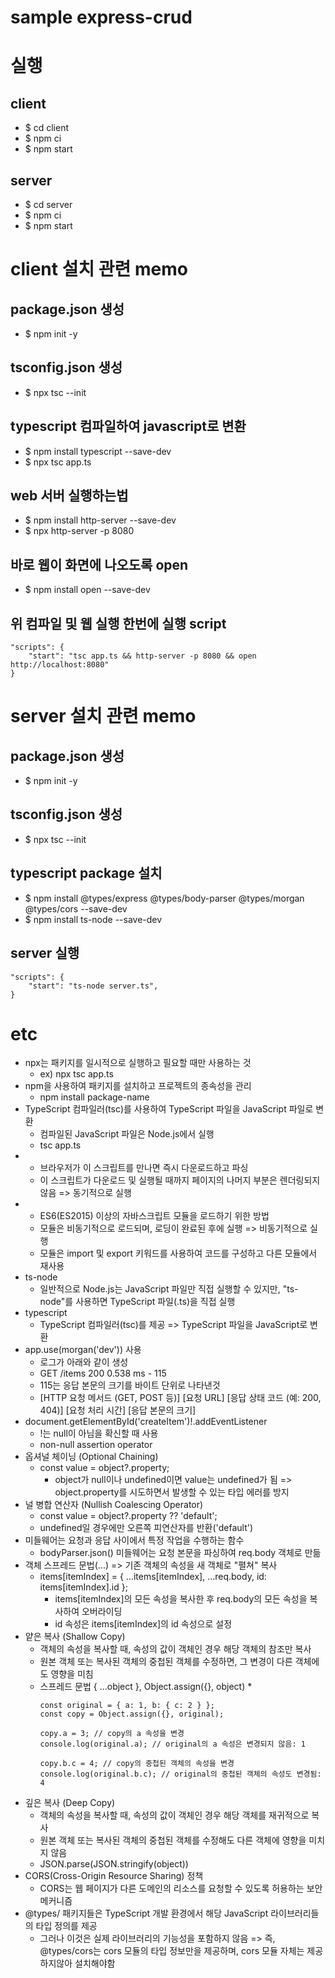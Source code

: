 # sample express-crud

# 실행
## client
* $ cd client
* $ npm ci
* $ npm start

## server
* $ cd server
* $ npm ci
* $ npm start

# client 설치 관련 memo
## package.json 생성
* $ npm init -y
## tsconfig.json 생성
* $ npx tsc --init
## typescript 컴파일하여 javascript로 변환
* $ npm install typescript --save-dev
* $ npx tsc app.ts   
## web 서버 실행하는법
* $ npm install http-server --save-dev
* $ npx http-server -p 8080
## 바로 웹이 화면에 나오도록 open
* $ npm install open --save-dev
## 위 컴파일 및 웹 실행 한번에 실행 script
```
"scripts": {
    "start": "tsc app.ts && http-server -p 8080 && open http://localhost:8080"
}
```

# server 설치 관련 memo
## package.json 생성
* $ npm init -y
## tsconfig.json 생성
* $ npx tsc --init
## typescript package 설치
* $ npm install @types/express @types/body-parser @types/morgan @types/cors --save-dev
* $ npm install ts-node --save-dev
## server 실행
```
"scripts": {
    "start": "ts-node server.ts",
}
```

# etc
* npx는 패키지를 일시적으로 실행하고 필요할 때만 사용하는 것
    * ex) npx tsc app.ts
* npm을 사용하여 패키지를 설치하고 프로젝트의 종속성을 관리
    * npm install package-name
* TypeScript 컴파일러(tsc)를 사용하여 TypeScript 파일을 JavaScript 파일로 변환
    * 컴파일된 JavaScript 파일은 Node.js에서 실행
    * tsc app.ts
* <script src="app.js"></script>
    * 브라우저가 이 스크립트를 만나면 즉시 다운로드하고 파싱
    * 이 스크립트가 다운로드 및 실행될 때까지 페이지의 나머지 부분은 렌더링되지 않음 => 동기적으로 실행
* <script type="module" src="script.js"></script>
    * ES6(ES2015) 이상의 자바스크립트 모듈을 로드하기 위한 방법
    * 모듈은 비동기적으로 로드되며, 로딩이 완료된 후에 실행 => 비동기적으로 실행
    * 모듈은 import 및 export 키워드를 사용하여 코드를 구성하고 다른 모듈에서 재사용
* ts-node
    * 일반적으로 Node.js는 JavaScript 파일만 직접 실행할 수 있지만, "ts-node"를 사용하면 TypeScript 파일(.ts)을 직접 실행
* typescript
    * TypeScript 컴파일러(tsc)를 제공 => TypeScript 파일을 JavaScript로 변환
* app.use(morgan('dev')) 사용
    * 로그가 아래와 같이 생성
    * GET /items 200 0.538 ms - 115
    * 115는 응답 본문의 크기를 바이트 단위로 나타낸것
    * [HTTP 요청 메서드 (GET, POST 등)] [요청 URL] [응답 상태 코드 (예: 200, 404)] [요청 처리 시간] [응답 본문의 크기]
* document.getElementById('createItem')!.addEventListener
    * !는 null이 아님을 확신할 때 사용
    * non-null assertion operator
* 옵셔널 체이닝 (Optional Chaining)
    * const value = object?.property;
        * object가 null이나 undefined이면 value는 undefined가 됨
            => object.property를 시도하면서 발생할 수 있는 타입 에러를 방지    
* 널 병합 연산자 (Nullish Coalescing Operator)
    * const value = object?.property ?? 'default';
    * undefined일 경우에만 오른쪽 피연산자를 반환('default')
* 미들웨어는 요청과 응답 사이에서 특정 작업을 수행하는 함수
    * bodyParser.json() 미들웨어는 요청 본문을 파싱하여 req.body 객체로 만듦
* 객체 스프레드 문법(...) => 기존 객체의 속성을 새 객체로 "펼쳐" 복사
    * items[itemIndex] = { ...items[itemIndex], ...req.body, id: items[itemIndex].id };
        * items[itemIndex]의 모든 속성을 복사한 후 req.body의 모든 속성을 복사하여 오버라이딩
        * id 속성은 items[itemIndex]의 id 속성으로 설정
* 얕은 복사 (Shallow Copy)
    * 객체의 속성을 복사할 때, 속성의 값이 객체인 경우 해당 객체의 참조만 복사
    * 원본 객체 또는 복사된 객체의 중첩된 객체를 수정하면, 그 변경이 다른 객체에도 영향을 미침
    * 스프레드 문법 { ...object }, Object.assign({}, object)
        * 
        ```
        const original = { a: 1, b: { c: 2 } };
        const copy = Object.assign({}, original);

        copy.a = 3; // copy의 a 속성을 변경
        console.log(original.a); // original의 a 속성은 변경되지 않음: 1

        copy.b.c = 4; // copy의 중첩된 객체의 속성을 변경
        console.log(original.b.c); // original의 중첩된 객체의 속성도 변경됨: 4
        ```
* 깊은 복사 (Deep Copy)
    * 객체의 속성을 복사할 때, 속성의 값이 객체인 경우 해당 객체를 재귀적으로 복사
    * 원본 객체 또는 복사된 객체의 중첩된 객체를 수정해도 다른 객체에 영향을 미치지 않음
    * JSON.parse(JSON.stringify(object))
* CORS(Cross-Origin Resource Sharing) 정책
    * CORS는 웹 페이지가 다른 도메인의 리소스를 요청할 수 있도록 허용하는 보안 메커니즘
* @types/ 패키지들은 TypeScript 개발 환경에서 해당 JavaScript 라이브러리들의 타입 정의를 제공
    * 그러나 이것은 실제 라이브러리의 기능성을 포함하지 않음 => 즉, @types/cors는 cors 모듈의 타입 정보만을 제공하며, cors 모듈 자체는 제공하지않아 설치해야함